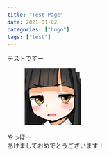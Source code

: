 ```yaml
---
title: "Test Page"
date: 2021-01-02
categories: ["hugo"]
tags: ["test"]
---
```


テストですー
<div class="yswpsb-container yswpsb-type-r">
   <div class="yswpsb-icon">
       <figure class="yswpsb-image">
           <img src="./profile.png" alt="">
       </figure>
       <div class="yswpsb-name"> </div>
   </div>
   <div class="yswpsb-content">
       <div class="yswpsb-balloon">やっほー</div>
   </div>
</div>
あけましておめでとうございます！


